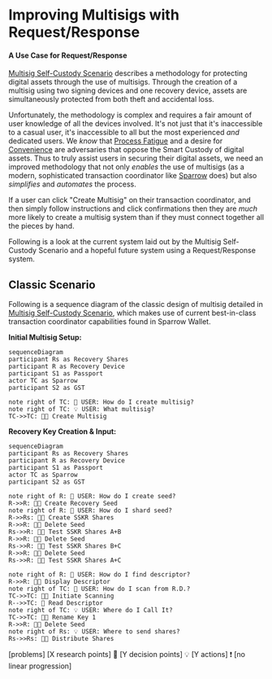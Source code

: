 # Improving Multisigs with Request/Response

#### A Use Case for Request/Response

[Multisig Self-Custody Scenario](https://github.com/BlockchainCommons/SmartCustody/blob/master/Docs/Scenario-Multisig.md) describes a methodology for protecting digital assets through the use of multisigs. Through the creation of a multisig using two signing devices and one recovery device, assets are simultaneously protected from both theft and accidental loss.

Unfortunately, the methodology is complex and requires a fair amount of user knowledge of all the devices involved. It's not just that it's inaccessible to a casual user, it's inaccessible to all but the most experienced _and_ dedicated users. We _know_ that [Process Fatigue](https://github.com/BlockchainCommons/SmartCustodyBook/blob/master/manuscript/03-adversaries.md#adversary-process-fatigue) and a desire for [Convenience](https://github.com/BlockchainCommons/SmartCustodyBook/blob/master/manuscript/03-adversaries.md#adversary-convenience) are adversaries that oppose the Smart Custody of digital assets. Thus to truly assist users in securing their digital assets, we need an improved methodology that not only _enables_ the use of multisigs (as a modern, sophisticated transaction coordinator like [Sparrow](https://sparrowwallet.com/) does) but also _simplifies_ and _automates_ the process.

If a user can click "Create Multisig" on their transaction coordinator, and then simply follow instructions and click confirmations then they are _much_ more likely to create a multisig system than if they must connect together all the pieces by hand.

Following is a look at the current system laid out by the Multisig Self-Custody Scenario and a hopeful future system using a Request/Response system.

## Classic Scenario

Following is a sequence diagram of the classic design of multisig detailed in [Multisig Self-Custody Scenario](https://github.com/BlockchainCommons/SmartCustody/blob/master/Docs/Scenario-Multisig.md), which makes use of current best-in-class transaction coordinator capabilities found in Sparrow Wallet. 

**Initial Multisig Setup:**

```mermaid
sequenceDiagram
participant Rs as Recovery Shares
participant R as Recovery Device
participant S1 as Passport
actor TC as Sparrow
participant S2 as GST

note right of TC: 🧠 USER: How do I create multisig?
note right of TC: 💡 USER: What multisig?
TC->>TC: 🙎🏽 Create Multisig
```

**Recovery Key Creation & Input:**

```mermaid
sequenceDiagram
participant Rs as Recovery Shares
participant R as Recovery Device
participant S1 as Passport
actor TC as Sparrow
participant S2 as GST

note right of R: 🧠 USER: How do I create seed?
R->>R: 🙎🏽 Create Recovery Seed
note right of R: 🧠 USER: How do I shard seed?
R->>Rs: 🙎🏽 Create SSKR Shares
R->>R: 🙎🏽 Delete Seed
Rs->>R: 🙎🏽 Test SSKR Shares A+B
R->>R: 🙎🏽 Delete Seed
Rs->>R: 🙎🏽 Test SSKR Shares B+C
R->>R: 🙎🏽 Delete Seed
Rs->>R: 🙎🏽 Test SSKR Shares A+C

note right of R: 🧠 USER: How do I find descriptor?
R->>R: 🙎🏽 Display Descriptor
note right of TC: 🧠 USER: How do I scan from R.D.?
TC->>TC: 🙎🏽 Initiate Scanning
R-->>TC: 🤖 Read Descriptor
note right of TC: 💡 USER: Where do I Call It?
TC->>TC: 🙎🏽 Rename Key 1
R->>R: 🙎🏽 Delete Seed
note right of Rs: 💡 USER: Where to send shares?
Rs->>Rs: 🙎🏽 Distribute Shares
```



[problems]
[X research points] 🧠
[Y decision points] 💡
[Y actions] ❗
[no linear progression]
